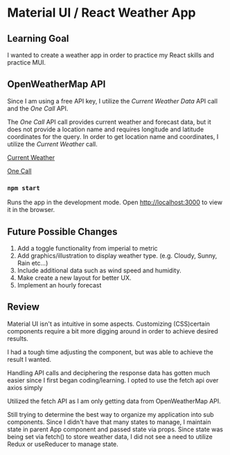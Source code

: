 # Material UI / React Weather App

## Learning Goal

I wanted to create a weather app in order to practice my React skills and practice MUI.

## OpenWeatherMap API

Since I am using a free API key, I utilize the _Current Weather Data_ API call and the _One Call_ API.

The _One Call_ API call provides current weather and forecast data, but it does not provide a location name and requires longitude and latitude coordinates for the query. In order to get location name and coordinates, I utilize the _Current Weather_ call.

[Current Weather](https://openweathermap.org/current)

[One Call](https://openweathermap.org/api/one-call-api)

### `npm start`

Runs the app in the development mode.
Open [http://localhost:3000](http://localhost:3000) to view it in the browser.

## Future Possible Changes

1. Add a toggle functionality from imperial to metric
2. Add graphics/illustration to display weather type. (e.g. Cloudy, Sunny, Rain etc...)
3. Include additional data such as wind speed and humidity.
4. Make create a new layout for better UX.
5. Implement an hourly forecast

## Review

Material UI isn't as intuitive in some aspects. Customizing (CSS)certain components require a bit more digging around in order to achieve desired results.

I had a tough time adjusting the <TextField> component, but was able to achieve the result I wanted.

Handling API calls and deciphering the response data has gotten much easier since I first began coding/learning. I opted to use the fetch api over axios simply

Utilized the fetch API as I am only getting data from OpenWeatherMap API.

Still trying to determine the best way to organize my application into sub components. Since I didn't have that many states to manage, I maintain state in parent App component and passed state via props. Since state was being set via fetch() to store weather data, I did not see a need to utilize Redux or useReducer to manage state.
